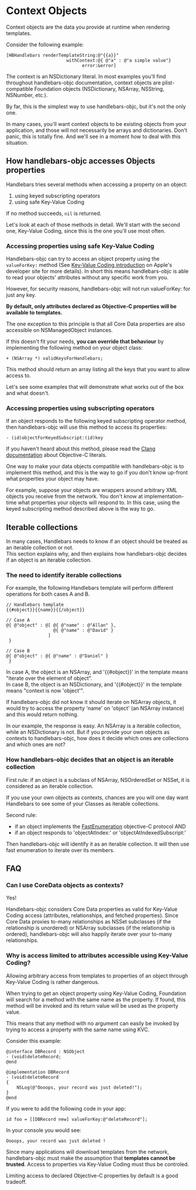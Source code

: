 # Context Objects #

Context objects are the data you provide at runtime when rendering templates. 

Consider the following example: 

```
[HBHandlebars renderTemplateString:@"{{a}}" 
                       withContext:@{ @"a" : @"a simple value"} 
                             error:&error]
```

The context is an NSDictionary literal.  In most examples you'll find throughout handlebars-objc documentation, context objects are plist-compatible Foundation objects (NSDictionary, NSArray, NSString, NSNumber, etc.). 

By far, this is the simplest way to use handlebars-objc, but it's not the only one.

In many cases, you'll want context objects to be existing objects from your application, and those will not necessarily be arrays and dictionaries.  Don't panic, this is totally fine. And we'll see in a moment how to deal with this situation.

## How handlebars-objc accesses Objects properties ##

Handlebars tries several methods when accessing a property on an object: 

 1. using keyed subscripting operators 
 2. using safe Key-Value Coding 

If no method succeeds, `nil` is returned. 

Let's look at each of those methods in detail. We'll start with the second one, Key-Value Coding, since this is the one you'll use most often.

### Accessing properties using safe Key-Value Coding ###

Handlebars-objc can try to access an object property using the `valueForKey:` method (See [Key-Value Coding introduction](https://developer.apple.com/library/mac/documentation/Cocoa/Conceptual/KeyValueCoding/Articles/Overview.html) on Apple's developer site for more details).  In short this means handlebars-objc is able to read your objects' attributes without any specific work from you. 

However, for security reasons, handlebars-objc will not run valueForKey: for just any key.

**By default, only attributes declared as Objective-C properties will be available to templates.**

The one exception to this principle is that all Core Data properties are also accessible on NSManagedObject instances. 

If this doesn't fit your needs, **you can override that behaviour** by implementing the following method on your object class: 

```objc
+ (NSArray *) validKeysForHandlebars;
```

This method should return an array listing all the keys that you want to allow access to.

Let's see some examples that will demonstrate what works out of the box and what doesn't. 

### Accessing properties using subscripting operators ###

If an object responds to the following keyed subscripting operator method, then handlebars-objc will use this method to access its properties:

```objc
- (id)objectForKeyedSubscript:(id)key
```

If you haven't heard about this method, please read the [Clang documentation](http://clang.llvm.org/docs/ObjectiveCLiterals.html) about Objective-C literals.

One way to make your data objects compatible with handlebars-objc is to implement this method, and this is the way to go if you don't know up-front what properties your object may have.

For example, suppose your objects are wrappers around arbitrary XML objects you receive from the network. You don't know at implementation-time what properties your objects will respond to.  In this case, using the keyed subscripting method described above is the way to go. 

## Iterable collections ##

In many cases, Handlebars needs to know if an object should be treated as an iterable collection or not.  
This section explains why, and then explains how handlebars-objc decides if an object is an iterable collection.

### The need to identify iterable collections ###

For example, the following Handlebars template will perform different operations for both cases A and B.

```
// Handlebars template
{{#object}}{{name}}{{/object}}

// Case A
@{ @"object" : @[ @{ @"name" : @"Allan" }, 
                  @{ @"name" : @"David" } 
                ] 
 }

// Case B
@{ @"object" : @{ @"name" : @"Daniel" } 
 }
```

In case A, the object is an NSArray, and '{{#object}}' in the template means "iterate over the element of object".  
In case B, the object is an NSDictionary, and '{{#object}}' in the template means "context is now 'object'".

If handlebars-objc did not know it should iterate on NSArray objects, it would try to access the property 'name' on 'object' (an NSArray instance) and this would return nothing. 

In our example, the response is easy. An NSArray is a iterable collection, while an NSDictionary is not.  But if you provide your own objects as contexts to handlebars-objc, how does it decide which ones are collections and which ones are not? 

### How handlebars-objc decides that an object is an iterable collection ###

First rule: if an object is a subclass of NSArray, NSOrderedSet or NSSet, it is considered as an iterable collection. 

If you use your own objects as contexts, chances are you will one day want Handlebars to see some of your Classes as iterable collections. 

Second rule: 
 - if an object implements the [FastEnumeration](https://developer.apple.com/library/ios/documentation/cocoa/Reference/NSFastEnumeration_protocol/Reference/NSFastEnumeration.html) objective-C protocol 
AND
 - if an object responds to 'objectAtIndex:' or 'objectAtIndexedSubscript:'
 
Then handlebars-objc will identify it as an iterable collection. It will then use fast enumeration to iterate over its members. 


## FAQ ##

### Can I use CoreData objects as contexts? ###

Yes!

Handlebars-objc considers Core Data properties as valid for Key-Value Coding access (attributes, relationships, and fetched properties).  Since Core Data proxies to-many relationships as NSSet subclasses (if the relationship is unordered) or NSArray subclasses (if the relationship is ordered), handlebars-objc will also happily iterate over your to-many relationships. 

### Why is access limited to attributes accessible using Key-Value Coding? ###

Allowing arbitrary access from templates to properties of an object through Key-Value Coding is rather dangerous.

When trying to get an object property using Key-Value Coding, Foundation will search for a method with the same name as the property.  If found, this method will be invoked and its return value will be used as the property value. 

This means that any method with no argument can easily be invoked by trying to access a property with the same name using KVC.

Consider this example: 

```objc
@interface DBRecord : NSObject
- (void)deleteRecord;
@end

@implementation DBRecord
- (void)deleteRecord
{
    NSLog(@"Oooops, your record was just deleted!");
}
@end
```

If you were to add the following code in your app: 

```objc
id foo = [[DBRecord new] valueForKey:@"deleteRecord"];
```

In your console you would see: 

```
Oooops, your record was just deleted !
```


Since many applications will download templates from the network, handlebars-objc must make the assumption that **templates cannot be trusted**.  Access to properties via Key-Value Coding must thus be controled. 

Limiting access to declared Objective-C properties by default is a good tradeoff.